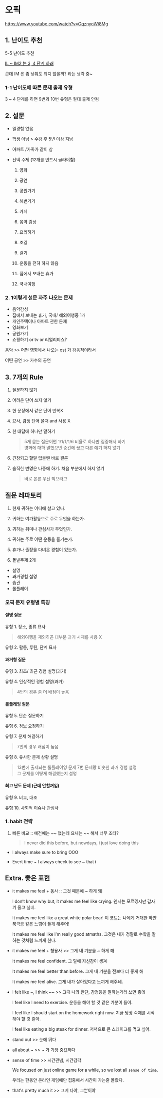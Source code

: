 # 오픽

https://www.youtube.com/watch?v=GqznyqWi8Mg

## 1. 난이도 추천

5-5 난이도 추천

[IL ~ IM2 는 3, 4 단계 하래](https://www.youtube.com/watch?v=D5SThGnChpM)

근데 IM 은 좀 낮춰도 되지 않을까? 라는 생각 중~

### 1-1 난이도에 따른 문제 출제 유형

3 ~ 4 단계를 하면 9번과 10번 유형은 절대 출제 안됨

## 2. 설문

- 일경험 없음
- 학생 아님 > 수강 후 5년 이상 지남
- 아파트 /가족가 같이 삼

- 선택 주제 (12개를 반드시 골라야함)

  1.  영화
  1.  공연
  1.  공원가기
  1.  해변가기
  1.  카페

  1.  음악 감상
  1.  요리하기

  1.  조깅
  1.  걷기
  1.  운동을 전혀 하지 않음
  1.  집에서 보내는 휴가
  1.  국내여행

### 2. 1이렇게 설문 자주 나오는 문제

- 음악감성
- 집에서 보내는 휴가, 국내/ 해외여행중 1개
- 개인주택이나 아파트 관한 문제
- 영화보기
- 공원가기
- 쇼핑하기 or tv or 리얼리티쇼?

음악 >> 어떤 영화에서 나오는 ost 가 감동적이라서

어떤 공연 >> 가수의 공연

## 3. 7개의 Rule

1. 질문하지 않기

2. 어려운 단어 쓰지 않기

3. 한 문장에서 같은 단어 반복X

4. 묘사, 감정 단어 쓸때 and 사용 X

5. 한 대답에 하나만 말하기

   > 5개 묻는 질문이면 1/1/1/1/6 비율로 하나만 집중해서 하기 <br>
   > 영화에 대하 말했으면 중간에 끊고 다른 얘기 하지 않기

6. 긴장되고 할말 없을땐 바로 결론

7. 솔직한 변명은 나중에 하기. 처음 부분에서 하지 않기
   > 바로 본론 우선 박으라고

## 질문 레파토리

1. 현재 귀하는 어디에 살고 있나.

1. 귀하는 여가활동으로 주로 무엇을 하는가.

1. 귀하는 취미나 관심사가 무엇인가.

1. 귀하는 주로 어떤 운동을 즐기는가.

1. 휴가나 출장을 다녀온 경험이 있는가.

1. 돌발주제 2개

- 설명
- 과거경험 설명
- 습관
- 롤플레이

### 오픽 문제 유형별 특징

#### 설명 질문

유형 1. 장소, 종류 묘사

> 해외여행을 제외하곤 대부분 과거 시제를 사용 X

유형 2. 활동, 루틴, 단계 묘사

#### 과거형 질문

유형 3. 최초/ 최근 경험 설명(과거)

유형 4. 인상적인 경험 설명(과거)

> 4번의 경우 좀 더 배점이 높음

#### 롤플레잉 질문

유형 5. 단순 질문하기

유형 6. 정보 요청하기

유형 7. 문제 해결하기

> 7번의 경우 배점이 높음

유형 8. 유사한 문제 상황 설명

> 13번에 출제되는 롤플레이잉 문제 7번 문제랑 비슷한 과거 경험 설명 <br> 그 문제를 어떻게 해결했는지 설명

#### 최고 난도 문제 (근데 안할꺼임)

유형 9. 비교, 대조

유형 10. 사회적 이슈나 관심사

### 1. habit 전략

1. 빠른 비교 :: 예전에는 ~~ 했는데 요새는 ~~ 해서 너무 조타?
   > I never did this before, but nowdays, i just love doing this

- I always make sure to bring OOO

- Evert time ~ I always check to see ~ that i

## Extra. 좋은 표현

- it makes me feel + 동사 :: 그것 때문에 ~ 하게 돼

  I don’t know why but, it makes me feel like crying.
  왠지는 모르겠지만 갑자기 울고 싶네.

  ​It makes me feel like a great white polar bear!
  이 코트는 나에게 거대한 하얀 북극곰 같은 느낌이 들게 해주어!

  It makes me feel like I'm really good atmaths.
  그것은 내가 정말로 수학을 잘하는 것처럼 느끼게 한다.

- it makes me feel + 형용사 >> 그게 내 기분을 ~ 하게 해

  It makes me feel confident.
  그 말에 자신감이 생겨

  It makes me feel better than before.
  그게 내 기분을 전보다 더 좋게 해

  ​It makes me feel alive.
  그게 내가 살아있다고 느끼게 해주네.

- I felt like ~, I think ~~ >> 그때 나의 판단, 감정등을 말하는거라 쓰면 좋데

  I feel like I need to exercise.
  운동을 해야 할 것 같은 기분이 들어.

  I feel like I should start on the homework right now.
  지금 당장 숙제를 시작해야 할 것 같아.

  I feel like eating a big steak for dinner.
  저녁으로 큰 스테이크를 먹고 싶어.

- stand out >> 눈에 뛰다

- all about ~ >> ~ 가 가장 중요하다

- sense of time >> 시간관념, 시간감각

  We focused on just online game for a while, so we lost all `sense of time`.

  우리는 한동안 온라인 게임에만 집중해서 시간이 가는줄 몰랐다.

- that's pretty much it >> 그게 다야, 그뿐이야
